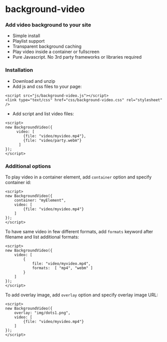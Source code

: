 # background-video
### Add video background to your site

* Simple install
* Playlist support
* Transparent background caching
* Play video inside a container or fullscreen
* Pure Javascript. No 3rd party frameworks or libraries required

### Installation
- Download and unzip
- Add js and css files to your page: 
```
<script src="js/background-video.js"></script>   
<link type="text/css" href="css/background-video.css" rel="stylesheet" />
```
- Add script and list video files:
```
<script>
new BackgroundVideo({
     video: [
        {file: "video/myvideo.mp4"},
        {file: "video/party.webm"}
      ]
});
</script>
```
### Additional options
To play video in a container element, add `container` option and specify container id:
```
<script>
new BackgroundVideo({
    container: "myElement",
    video: [
        {file: "video/myvideo.mp4"}
    ]
});
</script>
```

To have same video in few different formats, add `formats` keyword after filename and list additional formats:
```
<script>
new BackgroundVideo({
    video: [
        {
            file: "video/myvideo.mp4",
            formats:  [ "mp4", "webm" ]
        }
    ]
});
</script>
```

To add overlay image, add `overlay` option and specify overlay image URL:
```
<script>
new BackgroundVideo({
    overlay: "img/dots1.png",
    video: [
        {file: "video/myvideo.mp4"}
    ]
});
</script>
```
